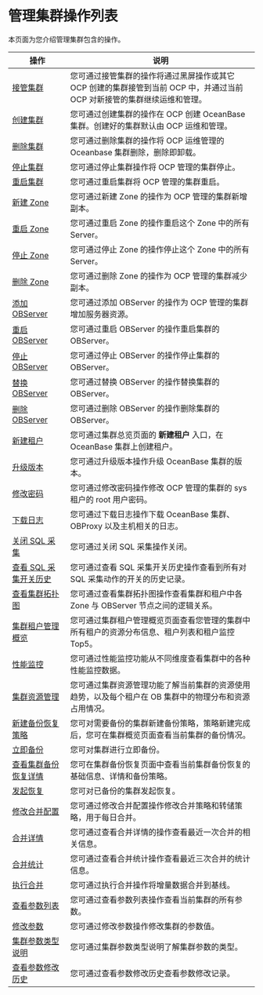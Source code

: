 # 管理集群操作列表

本页面为您介绍管理集群包含的操作。

|                              操作                              |                                  说明                                  |
|--------------------------------------------------------------|----------------------------------------------------------------------|
| [接管集群](300.basic-operations/100.takeover-cluster.md)          | 您可通过接管集群的操作将通过黑屏操作或其它 OCP 创建的集群接管到当前 OCP 中，并通过当前 OCP 对新接管的集群继续运维和管理。 |
| [创建集群](300.basic-operations/200.create-a-cluster.md)          | 您可通过创建集群的操作在 OCP 创建 OceanBase 集群。创建好的集群默认由 OCP 运维和管理。                |
| [删除集群](300.basic-operations/300.delete-a-cluster.md)          | 您可通过删除集群的操作将 OCP 运维管理的 Oceanbase 集群删除，删除即卸载。                         |
| [停止集群](300.basic-operations/400.userguide-stop-a-cluster.md)          | 您可通过停止集群操作将 OCP 管理的集群停止。                                             |
| [重启集群](300.basic-operations/600.restart-a-cluster.md)          | 您可通过重启集群将 OCP 管理的集群重启。                                               |
| [新建 Zone](300.basic-operations/700.manage-cluster-zones/100.userguide-create-zone.md)       | 您可通过新建 Zone 的操作为 OCP 管理的集群新增副本。                                      |
| [重启 Zone](300.basic-operations/700.manage-cluster-zones/300.userguide-restart-zone.md)       | 您可通过重启 Zone 的操作重启这个 Zone 中的所有 Server。                                |
| [停止 Zone](300.basic-operations/700.manage-cluster-zones/500.userguide-stop-zone.md)       | 您可通过停止 Zone 的操作停止这个 Zone 中的所有 Server。                                |
| [删除 Zone](300.basic-operations/700.manage-cluster-zones/700.userguide-delete-a-zone.md)       | 您可通过删除 Zone 的操作为 OCP 管理的集群减少副本。                                      |
| [添加 OBServer](300.basic-operations/800.manage-the-observer-cluster/100.cluster-add-observer.md)   | 您可通过添加 OBServer 的操作为 OCP 管理的集群增加服务器资源。                               |
| [重启 OBServer](300.basic-operations/800.manage-the-observer-cluster/300.cluster-restart-observer.md)   | 您可通过重启 OBServer 的操作重启集群的 OBServer。                                   |
| [停止 OBServer](300.basic-operations/800.manage-the-observer-cluster/500.cluster-stop-observer.md)   | 您可通过停止 OBServer 的操作停止集群的 OBServer。                                   |
| [替换 OBServer](300.basic-operations/800.manage-the-observer-cluster/700.cluster-replace-observer.md)   | 您可通过替换 OBServer 的操作替换集群的 OBServer。                                   |
| [删除 OBServer](300.basic-operations/800.manage-the-observer-cluster/900.cluster-delete-observer.md)   | 您可通过删除 OBServer 的操作删除集群的 OBServer。                                   |
| [新建租户](../500.manage-tenants/200.basic-tenant-operations/100.userguide-create-a-tenant.md)          | 您可通过集群总览页面的 **新建租户** 入口，在 OceanBase 集群上创建租户。                         |
| [升级版本](300.basic-operations/1100.userguide-upgrade-version.md)          | 您可通过升级版本操作升级 OceanBase 集群的版本。                                        |
| [修改密码](300.basic-operations/1300.userguide-change-password.md)          | 您可通过修改密码操作修改 OCP 管理的集群的 sys 租户的 root 用户密码。                           |
| [下载日志](300.basic-operations/1500.download-log.md)          | 您可通过下载日志操作下载 OceanBase 集群、OBProxy 以及主机相关的日志。                         |
| [关闭 SQL 采集](300.basic-operations/1600.cluster-disable-sql-collection.md)     | 您可通过关闭 SQL 采集操作关闭。                                                   |
| [查看 SQL 采集开关历史](300.basic-operations/1800.cluster-view-the-sql-collection-switch-history.md) | 您可通过查看 SQL 采集开关历史操作查看到所有对 SQL 采集动作的开关的历史记录。                          |
| [查看集群拓扑图](../400.manage-clusters/400.userguide-view-the-cluster-topology.md)       | 您可通过查看集群拓扑图操作查看集群和租户中各 Zone 与 OBServer 节点之间的逻辑关系。                    |
| [集群租户管理概览](../400.manage-clusters/600.userguide-cluster-tenant-management-overview.md)      | 您可通过集群租户管理概览页面查看您管理的集群中所有租户的资源分布信息、租户列表和租户监控 Top5。                   |
| [性能监控](../400.manage-clusters/800.cluster-performance-monitoring.md)          | 您可通过性能监控功能从不同维度查看集群中的各种性能监控数据。                                       |
| [集群资源管理](../400.manage-clusters/1000.cluster-resource-management.md)        | 您可通过集群资源管理功能了解当前集群的资源使用趋势，以及每个租户在 OB 集群中的物理分布和资源占用情况。                |
|  [新建备份恢复策略](1100.backup-clusters/100.create-a-backup-strategy.md)|您可对需要备份的集群新建备份策略，策略新建完成后，您可在集群概览页面查看当前集群的备份情况。|
|  [立即备份](1100.backup-clusters/200.back-up.md)|您可对集群进行立即备份。|
|  [查看集群备份恢复详情](1100.backup-clusters/300.cluster-backup-and-recovery.md)|您可在集群备份恢复页面中查看当前集群备份恢复的基础信息、详情和备份策略。|
|  [发起恢复](1100.backup-clusters/400.initiate-a-recovery-task.md)|您可对已备份的集群发起恢复。|
| [修改合并配置](1200.merge-management/100.userguide-modify-a-merge-configuration.md)        | 您可通过修改合并配置操作修改合并策略和转储策略，用于每日合并。                                      |
| [合并详情](1200.merge-management/300.cluster-merge-details.md)          | 您可通过查看合并详情的操作查看最近一次合并的相关信息。                                          |
| [合并统计](1200.merge-management/500.cluster-merging-statistics.md)          | 您可通过查看合并统计操作查看最近三次合并的统计信息。                                           |
| [执行合并](1200.merge-management/700.cluster-perform-merge.md)          | 您可通过执行合并操作将增量数据合并到基线。                                                |
| [查看参数列表](1300.parameters/100.cluster-view-the-parameter-list.md)        | 您可通过查看参数列表操作查看当前集群的所有参数。                                             |
| [修改参数](1300.parameters/300.cluster-modify-parameters.md)          | 您可通过修改参数操作修改集群的参数值。                                                  |
| [集群参数类型说明](1300.parameters/500.cluster-parameter-type.md)      | 您可通过集群参数类型说明了解集群参数的类型。                                               |
| [查看参数修改历史](1300.parameters/600.cluster-view-parameter-modification-history.md)      | 您可通过查看参数修改历史查看参数修改记录。                                                |
